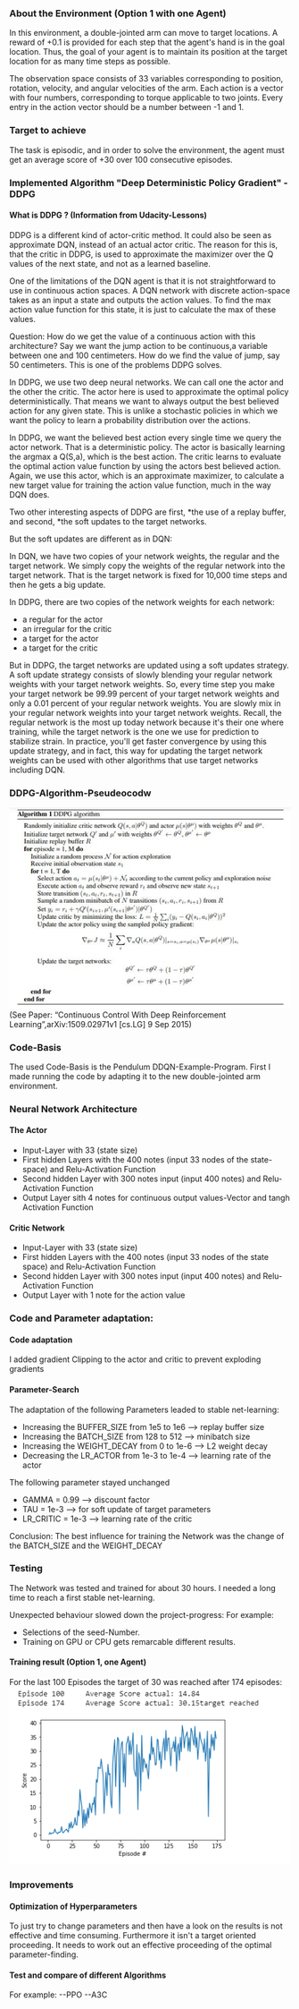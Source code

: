 
### About the Environment (Option 1 with one Agent)
In this environment, a double-jointed arm can move to target locations. A reward of +0.1 is provided for each step that the agent's hand is in the goal location. Thus, the goal of your agent is to maintain its position at the target location for as many time steps as possible.

The observation space consists of 33 variables corresponding to position, rotation, velocity, and angular velocities of the arm. Each action is a vector with four numbers, corresponding to torque applicable to two joints. Every entry in the action vector should be a number between -1 and 1.

### Target to achieve
The task is episodic, and in order to solve the environment, 
the agent must get an average score of +30 over 100 consecutive episodes.

### Implemented Algorithm "Deep Deterministic Policy Gradient" - DDPG
#### What is DDPG  ?  (Information from Udacity-Lessons)
DDPG is a different kind of actor-critic method.
It could also be seen as approximate DQN, instead of an actual actor critic.
The reason for this is, that the critic in DDPG, is used to approximate the maximizer 
over the Q values of the next state, and not as a learned baseline.

One of the limitations of the DQN agent is that it
is not straightforward to use in continuous action spaces.
A DQN network with discrete action-space takes as an input a state and outputs the action values.
To find the max action value function for this state,
it is  just to calculate the max of these values.

Question:
How do we get the value of a continuous action with this architecture?
Say we want the jump action to be continuous,a variable between one and 100 centimeters.
How do we find the value of jump, say 50 centimeters.
This is one of the problems DDPG solves.

In DDPG, we use two deep neural networks.
We can call one the actor and the other the critic.
The actor here is used to approximate the optimal policy deterministically.
That means we want to always output the best believed action for any given state.
This is unlike a stochastic policies in which we want the policy to
learn a probability distribution over the actions.

In DDPG, we want the believed best action every single time we query the actor network.
That is a deterministic policy.
The actor is basically learning the argmax a Q(S,a), which is the best action.
The critic learns to evaluate
the optimal action value function by using the actors best believed action.
Again, we use this actor, which is an approximate maximizer,
to calculate a new target value for training the action value function,
much in the way DQN does.


Two other interesting aspects of DDPG are first,
*the use of a replay buffer, and second,
*the soft updates to the target networks.


But the soft updates are  different as in DQN:

In DQN, we have two copies of your network weights,
the regular and the target network. 
We simply copy the weights of the regular network into the target network.
That is the target network is fixed for 10,000 time steps and then he gets a big update.

In DDPG, there are  two copies of the network weights for each network:
* a regular for the actor
* an irregular for the critic
* a target for the actor
* a target for the critic

But in DDPG, the target networks are updated using a soft updates strategy.
A soft update strategy consists of slowly blending
your regular network weights with your target network weights.
So, every time step you make your target network be 99.99 percent of
your target network weights and only a 0.01 percent of your regular network weights.
You are slowly mix in your regular network weights into your target network weights.
Recall, the regular network is
the most up today network because it's their one where training,
while the target network is the one we use for prediction to stabilize strain.
In practice, you'll get faster convergence by using this update strategy, and in fact,
this way for updating the target network weights can be used
with other algorithms that use target networks including DQN.

### DDPG-Algorithm-Pseudeocodw

![DDPG Algorithm](DDPG_PseudoCode.png)
(See Paper: “Continuous Control With Deep Reinforcement Learning”,arXiv:1509.02971v1 [cs.LG] 9 Sep 2015)

### Code-Basis
The used Code-Basis is the Pendulum DDQN-Example-Program.
First I made running the code by adapting it to the new 
double-jointed arm environment.

### Neural Network Architecture

#### The Actor 

* Input-Layer with 33 (state size) 
* First hidden Layers  with the 400 notes (input 33 nodes of the state-space) and Relu-Activation Function
* Second hidden Layer with 300 notes input (input 400 notes) and Relu-Activation Function
* Output Layer sith 4 notes for continuous output values-Vector and tangh Activation Function

#### Critic Network
* Input-Layer with 33 (state size) 
* First hidden Layers  with the 400 notes (input 33 nodes of the state space) and Relu-Activation Function
* Second hidden Layer with 300 notes input (input 400 notes) and Relu-Activation Function
* Output Layer with 1  note for the action value



### Code and Parameter adaptation:
#### Code adaptation
I added gradient Clipping to the actor and critic to prevent exploding gradients


#### Parameter-Search
The adaptation of the following Parameters leaded to stable net-learning:
* Increasing the BUFFER_SIZE from 1e5 to 1e6        --> replay buffer size
* Increasing the BATCH_SIZE from 128 to 512         --> minibatch size
* Increasing the WEIGHT_DECAY from 0 to 1e-6        --> L2 weight decay
* Decreasing the  LR_ACTOR from 1e-3 to 1e-4        --> learning rate of the actor 

The following parameter stayed unchanged
* GAMMA = 0.99            --> discount factor
* TAU = 1e-3              --> for soft update of target parameters
* LR_CRITIC = 1e-3        --> learning rate of the critic

Conclusion: 
The best influence for training the Network was the change of 
the BATCH_SIZE and the WEIGHT_DECAY


### Testing
The Network was tested and trained for about 30 hours.
I needed a long time to reach a first stable net-learning.

Unexpected behaviour slowed down the project-progress:
For example: 
* Selections of the seed-Number.        
* Training on GPU or CPU gets remarcable different results.
#### Training result (Option 1, one Agent)
For the last 100 Episodes the target of 30 was reached after 174 episodes:
![Training Reslut](ContinousControl_Result.PNG)



### Improvements
#### Optimization of Hyperparameters
To just try to change parameters and then have a look on the results is not  effective 
and time consuming. Furthermore it isn't a target oriented proceeding.
It needs to work out an effective proceeding of the optimal parameter-finding.
#### Test and compare of different Algorithms
For example:
--PPO
--A3C




